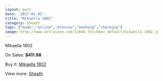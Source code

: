 ```yaml
---
layout: post
date: '2017-01-03'
title: "Mikaella 1802"
category: Sheath
tags: ["made","online","dresses","wedding","charming"]
image: http://www.extralace.com/13646-thickbox_default/mikaella-1802.jpg
---
```

Mikaella 1802

On Sales: **$411.98**
<a href="https://www.extralace.com/sheath/6465-mikaella-1802.html"><amp-img layout="responsive" width="600" height="600" src="//www.extralace.com/13646-thickbox_default/mikaella-1802.jpg" alt="Mikaella 1802 0" /></a>
<a href="https://www.extralace.com/sheath/6465-mikaella-1802.html"><amp-img layout="responsive" width="600" height="600" src="//www.extralace.com/13935-thickbox_default/mikaella-1802.jpg" alt="Mikaella 1802 1" /></a>

Buy it: [Mikaella 1802](https://www.extralace.com/sheath/6465-mikaella-1802.html "Mikaella 1802")

View more: [Sheath](https://www.extralace.com/7-sheath "Sheath")